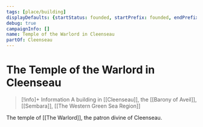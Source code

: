 ```yaml
---
tags: [place/building]
displayDefaults: {startStatus: founded, startPrefix: founded, endPrefix: destroyed, endStatus: destroyed}
debug: true
campaignInfo: []
name: Temple of the Warlord in Cleenseau
partOf: Cleenseau
---
```

# The Temple of the Warlord in Cleenseau
>[!info]+ Information
> A building in [[Cleenseau]], the [[Barony of Aveil]], [[Sembara]], [[The Western Green Sea Region]]

The temple of [[The Warlord]], the patron divine of Cleenseau. 